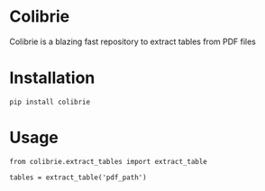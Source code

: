 # Colibrie
Colibrie is a blazing fast repository to extract tables from PDF files 

# Installation
```
pip install colibrie
```

# Usage
```
from colibrie.extract_tables import extract_table

tables = extract_table('pdf_path')
```